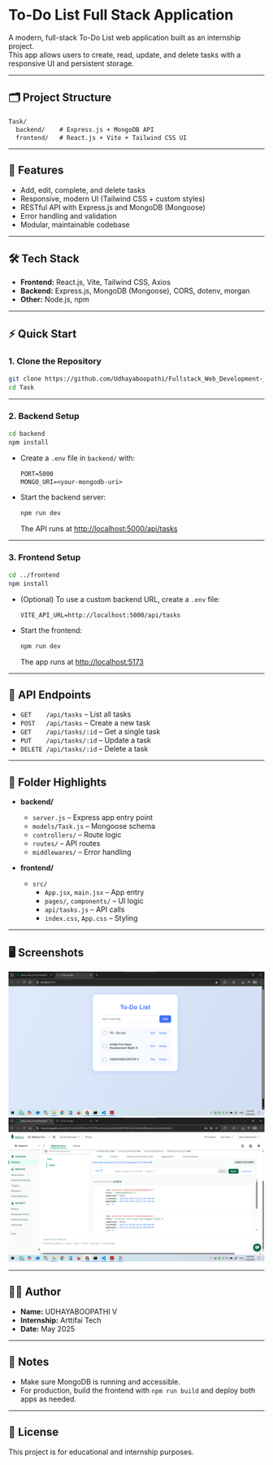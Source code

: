 # To-Do List Full Stack Application

A modern, full-stack To-Do List web application built as an internship project.  
This app allows users to create, read, update, and delete tasks with a responsive UI and persistent storage.

---

## 🗂️ Project Structure

```
Task/
  backend/    # Express.js + MongoDB API
  frontend/   # React.js + Vite + Tailwind CSS UI
```

---

## 🚀 Features

- Add, edit, complete, and delete tasks
- Responsive, modern UI (Tailwind CSS + custom styles)
- RESTful API with Express.js and MongoDB (Mongoose)
- Error handling and validation
- Modular, maintainable codebase

---

## 🛠️ Tech Stack

- **Frontend:** React.js, Vite, Tailwind CSS, Axios
- **Backend:** Express.js, MongoDB (Mongoose), CORS, dotenv, morgan
- **Other:** Node.js, npm

---

## ⚡ Quick Start

### 1. Clone the Repository

```sh
git clone https://github.com/Udhayaboopathi/Fullstack_Web_Development-_Arttifai_Tech_batch_8.git
cd Task
```

---

### 2. Backend Setup

```sh
cd backend
npm install
```

- Create a `.env` file in `backend/` with:
  ```
  PORT=5000
  MONGO_URI=<your-mongodb-uri>
  ```
- Start the backend server:
  ```sh
  npm run dev
  ```
  The API runs at [http://localhost:5000/api/tasks](http://localhost:5000/api/tasks)

---

### 3. Frontend Setup

```sh
cd ../frontend
npm install
```

- (Optional) To use a custom backend URL, create a `.env` file:
  ```
  VITE_API_URL=http://localhost:5000/api/tasks
  ```
- Start the frontend:
  ```sh
  npm run dev
  ```
  The app runs at [http://localhost:5173](http://localhost:5173)

---

## 📝 API Endpoints

- `GET    /api/tasks` – List all tasks
- `POST   /api/tasks` – Create a new task
- `GET    /api/tasks/:id` – Get a single task
- `PUT    /api/tasks/:id` – Update a task
- `DELETE /api/tasks/:id` – Delete a task

---

## 📁 Folder Highlights

- **backend/**

  - `server.js` – Express app entry point
  - `models/Task.js` – Mongoose schema
  - `controllers/` – Route logic
  - `routes/` – API routes
  - `middlewares/` – Error handling

- **frontend/**
  - `src/`
    - `App.jsx`, `main.jsx` – App entry
    - `pages/`, `components/` – UI logic
    - `api/tasks.js` – API calls
    - `index.css`, `App.css` – Styling

---

## 🖥️ Screenshots

![To-Do List UI](./screenshots/todo-ui.png)
![MongoDB Data](./screenshots/mongodb-data.png)

---

## 🙋‍♂️ Author

- **Name:** UDHAYABOOPATHI V
- **Internship:** Arttifai Tech
- **Date:** May 2025

---

## 📌 Notes

- Make sure MongoDB is running and accessible.
- For production, build the frontend with `npm run build` and deploy both apps as needed.

---

## 📃 License

This project is for educational and internship purposes.
